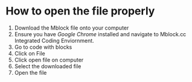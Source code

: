 # How to open the file properly
1. Download the Mblock file onto your computer
2. Ensure you have *Google Chrome* installed and navigate to Mblock.cc Integrated Coding Enviornment.
3. Go to code with blocks
4. Click on File
5. Click open file on computer
6. Select the downloaded file
7. Open the file
